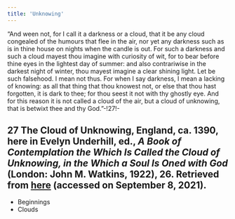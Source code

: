 ```yaml
---
title: 'Unknowing'
---
```


“And ween not, for I call it a darkness or a cloud, that it be any cloud congealed of the humours that flee in the air, nor yet any darkness such as is in thine house on nights when the candle is out. For such a darkness and such a cloud mayest thou imagine with curiosity of wit, for to bear before thine eyes in the lightest day of summer: and also contrariwise in the darkest night of winter, thou mayest imagine a clear shining light. Let be such falsehood. I mean not thus. For when I say darkness, I mean a lacking of knowing: as all that thing that thou knowest not, or else that thou hast forgotten, it is dark to thee; for thou seest it not with thy ghostly eye. And for this reason it is not called a cloud of the air, but a cloud of unknowing, that is betwixt thee and thy God.”-!27!-
## **27** The Cloud of Unknowing, England, ca. 1390, here in Evelyn Underhill, ed., _A Book of Contemplation the Which Is Called the Cloud of Unknowing, in the Which a Soul Is Oned with God_ (London: John M. Watkins, 1922), 26. Retrieved from [here](www.catholicspiritualdirection.org/cloudunknowing.pdf) (accessed on September 8, 2021).

* Beginnings
* Clouds
